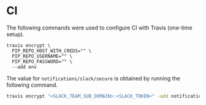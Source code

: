 # CI

The following commands were used to configure CI with Travis (one-time setup).

```shell
travis encrypt \
  PIP_REPO_HOST_WITH_CREDS="" \
  PIP_REPO_USERNAME="" \
  PIP_REPO_PASSWORD="" \
  --add env
```

The value for `notifications/slack/secure` is obtained by running the following
command.

```sh
travis encrypt "<SLACK_TEAM_SUB_DOMAIN>:<SLACK_TOKEN>" -add notifications.slack
```
